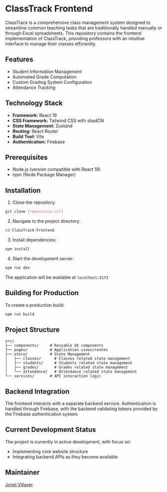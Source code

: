 # ClassTrack Frontend

ClassTrack is a comprehensive class management system designed to streamline common teaching tasks that are traditionally handled manually or through Excel spreadsheets. This repository contains the frontend implementation of ClassTrack, providing professors with an intuitive interface to manage their classes efficiently.

## Features

- Student Information Management
- Automated Grade Computation
- Custom Grading System Configuration
- Attendance Tracking

## Technology Stack

- **Framework:** React 19
- **CSS Framework:** Tailwind CSS with shadCN
- **State Management:** Zustand
- **Routing:** React Router
- **Build Tool:** Vite
- **Authentication:** Firebase

## Prerequisites

- Node.js (version compatible with React 19)
- npm (Node Package Manager)

## Installation

1. Clone the repository:

```bash
git clone [repository-url]
```

2. Navigate to the project directory:

```bash
cd ClassTrack-Frontend
```

3. Install dependencies:

```bash
npm install
```

4. Start the development server:

```bash
npm run dev
```

The application will be available at `localhost:5173`

## Building for Production

To create a production build:

```bash
npm run build
```

## Project Structure

```
src/
├── components/     # Reusable UI components
├── pages/          # Application views/routes
├── store/          # State Management
│   ├── classes/      # Classes related state management
│   ├── students/     # Students related state management
│   ├── grades/       # Grades related state management
│   └── attendance/   # Attendance related state management
└── services/       # API interaction logic

```

## Backend Integration

The frontend interacts with a separate backend service. Authentication is handled through Firebase, with the backend validating tokens provided by the Firebase authentication system.

## Current Development Status

The project is currently in active development, with focus on:

- Implementing core website structure
- Integrating backend APIs as they become available

## Maintainer

[Jonel Villaver](https://github.com/Nelman25)
